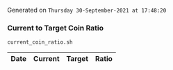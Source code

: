 Generated on `Thursday 30-September-2021 at 17:48:20`

### Current to Target Coin Ratio
`current_coin_ratio.sh`

Date|Current|Target|Ratio
---|---|---|---
